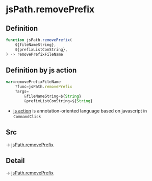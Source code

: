 # jsPath.removePrefix

## Definition

```js.js
function jsPath.removePrefix(
	${fileNameString},
	${prefixListConString},
) -> removePrefixFileName
```


## Definition by js action

```js.js
var=removePrefixFileName
	?func=jsPath.removePrefix
	?args=
		&fileNameString=${String}
		&prefixListConString=${String}
```

- [js action](#) is annotation-oriented language based on javascript in `CommandClick`

## Src

-> [jsPath.removePrefix](https://github.com/puutaro/CommandClick/blob/master/app/src/main/java/com/puutaro/commandclick/fragment_lib/terminal_fragment/js_interface/JsPath.kt#L75)

## Detail

-> [jsPath.removePrefix](https://github.com/puutaro/CommandClick/blob/master/md/developer/js_interface/details/JsPath/removePrefix.md)
